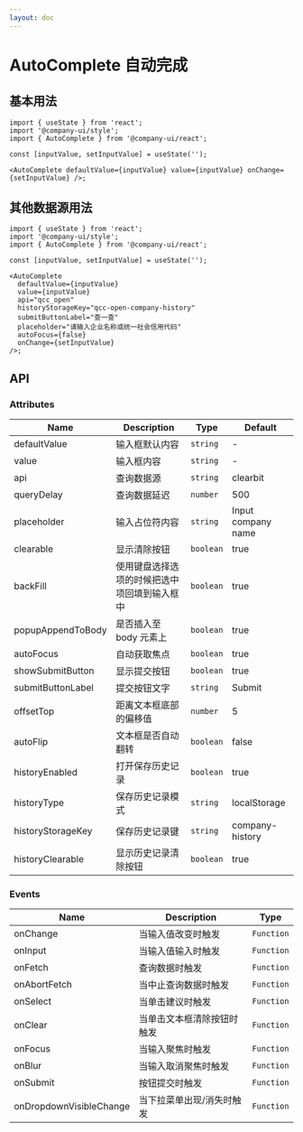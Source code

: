 ```yaml
---
layout: doc
---
```


<el-backtop></el-backtop>

# AutoComplete 自动完成

## 基本用法

```tsx
import { useState } from 'react';
import '@company-ui/style';
import { AutoComplete } from '@company-ui/react';

const [inputValue, setInputValue] = useState('');

<AutoComplete defaultValue={inputValue} value={inputValue} onChange={setInputValue} />;
```

## 其他数据源用法

```tsx
import { useState } from 'react';
import '@company-ui/style';
import { AutoComplete } from '@company-ui/react';

const [inputValue, setInputValue] = useState('');

<AutoComplete
  defaultValue={inputValue}
  value={inputValue}
  api="qcc_open"
  historyStorageKey="qcc-open-company-history"
  submitButtonLabel="查一查"
  placeholder="请输入企业名称或统一社会信用代码"
  autoFocus={false}
  onChange={setInputValue}
/>;
```

## API

### Attributes

| Name | Description | Type | Default |
| --- | --- | --- | --- |
| defaultValue | 输入框默认内容 | `string` | - |
| value | 输入框内容 | `string` | - |
| api | 查询数据源 | `string` | clearbit |
| queryDelay | 查询数据延迟 | `number` | 500 |
| placeholder | 输入占位符内容 | `string` | Input company name |
| clearable | 显示清除按钮 | `boolean` | true |
| backFill | 使用键盘选择选项的时候把选中项回填到输入框中 | `boolean` | true |
| popupAppendToBody | 是否插入至 body 元素上 | `boolean` | true |
| autoFocus | 自动获取焦点 | `boolean` | true |
| showSubmitButton | 显示提交按钮 | `boolean` | true |
| submitButtonLabel | 提交按钮文字 | `string` | Submit |
| offsetTop | 距离文本框底部的偏移值 | `number` | 5 |
| autoFlip | 文本框是否自动翻转 | `boolean` | false |
| historyEnabled | 打开保存历史记录 | `boolean` | true |
| historyType | 保存历史记录模式 | `string` | localStorage |
| historyStorageKey | 保存历史记录键 | `string` | company-history |
| historyClearable | 显示历史记录清除按钮 | `boolean` | true |

### Events

| Name                    | Description                | Type       |
| ----------------------- | -------------------------- | ---------- |
| onChange                | 当输入值改变时触发         | `Function` |
| onInput                 | 当输入值输入时触发         | `Function` |
| onFetch                 | 查询数据时触发             | `Function` |
| onAbortFetch            | 当中止查询数据时触发       | `Function` |
| onSelect                | 当单击建议时触发           | `Function` |
| onClear                 | 当单击文本框清除按钮时触发 | `Function` |
| onFocus                 | 当输入聚焦时触发           | `Function` |
| onBlur                  | 当输入取消聚焦时触发       | `Function` |
| onSubmit                | 按钮提交时触发             | `Function` |
| onDropdownVisibleChange | 当下拉菜单出现/消失时触发  | `Function` |
